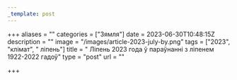 ```yaml
---
_template: post
---
```





+++
aliases = ""
categories = ["Зямля"]
date = 2023-06-30T10:48:15Z
description = ""
image = "/images/article-2023-july-by.png"
tags = ["2023", "клiмат", " ліпень"]
title = " Ліпень 2023 года ў параўнанні з ліпенем 1922-2022 гадоў"
type = "post"
url = ""

+++
